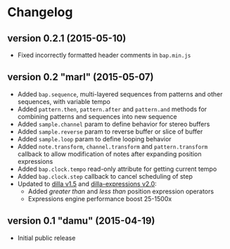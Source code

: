 # Changelog

## version 0.2.1 (2015-05-10)

- Fixed incorrectly formatted header comments in ```bap.min.js```

## version 0.2 "marl" (2015-05-07)

- Added ```bap.sequence```, multi-layered sequences from patterns and other sequences, with variable tempo
- Added ```pattern.then```, ```pattern.after``` and ```pattern.and``` methods for combining patterns and sequences into new sequence
- Added ```sample.channel``` param to define behavior for stereo buffers
- Added ```sample.reverse``` param to reverse buffer or slice of buffer
- Added ```sample.loop``` param to define looping behavior
- Added ```note.transform```, ```channel.transform``` and ```pattern.transform``` callback to allow modification of notes after expanding position expressions
- Added ```bap.clock.tempo``` read-only attribute for getting current tempo
- Added ```bap.clock.step``` callback to cancel scheduling of step
- Updated to [dilla v1.5](https://www.npmjs.com/package/dilla) and [dilla-expressions v2.0](https://www.npmjs.com/package/dilla-expressions):
  - Added *greater than* and *less than* position expression operators
  - Expressions engine performance boost 25-1500x

## version 0.1 "damu" (2015-04-19)

- Initial public release
